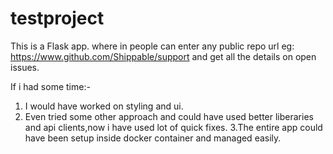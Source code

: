 # testproject
This is a Flask app.
where in people can enter any public repo url eg: https://www.github.com/Shippable/support and get all the details on open issues.


If i had some time:-
1. I would have worked on styling and ui.
2. Even tried some other approach and could have used better liberaries and api clients,now i have used lot of quick fixes.
3.The entire app could have been setup inside docker container and managed easily.




